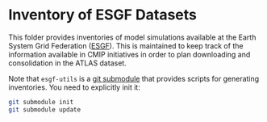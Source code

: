 # Inventory of ESGF Datasets

This folder provides inventories of model simulations available at the Earth System Grid Federation ([ESGF](https://esgf.llnl.gov)). This is maintained to keep track of the information available in CMIP initiatives in order to plan downloading and consolidation in the ATLAS dataset.

Note that `esgf-utils` is a [git submodule](https://git-scm.com/book/en/v2/Git-Tools-Submodules) that provides scripts for generating inventories. You need to explicitly init it:

```bash
git submodule init
git submodule update
```
